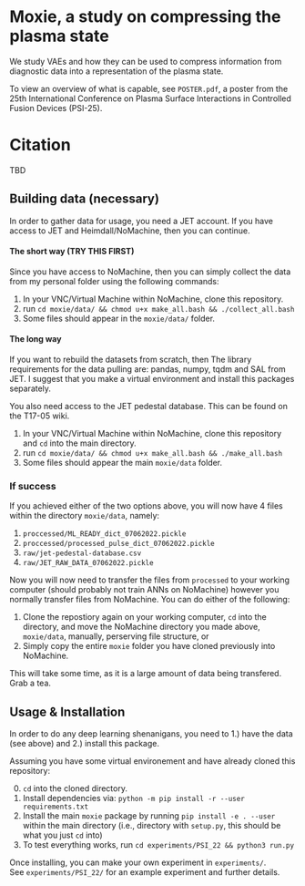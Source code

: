 # Moxie, a study on compressing the plasma state

We study VAEs and how they can be used to compress information from diagnostic data into a representation of the plasma state.

To view an overview of what is capable, see `POSTER.pdf`, a poster from the 25th International Conference on Plasma Surface Interactions in Controlled Fusion Devices (PSI-25).

# Citation

TBD

## Building data (necessary)

In order to gather data for usage, you need a JET account. If you have access to JET and Heimdall/NoMachine, then you can continue.

#### The short way (TRY THIS FIRST)

Since you have access to NoMachine, then you can simply collect the data from my personal folder using the following commands:

1. In your VNC/Virtual Machine within NoMachine, clone this repository.
2. run `cd moxie/data/ && chmod u+x make_all.bash && ./collect_all.bash`
3. Some files should appear in the `moxie/data/` folder.

#### The long way
If you want to rebuild the datasets from scratch, then
The library requirements for the data pulling are: pandas, numpy, tqdm and SAL from JET. I suggest that you make a virtual environment and install this packages separately.

You also need access to the JET pedestal database. This can be found on the T17-05 wiki.

1. In your VNC/Virtual Machine within NoMachine, clone this repository and `cd` into the main directory.
2. run `cd moxie/data/ && chmod u+x make_all.bash && ./make_all.bash`
3. Some files should appear the main `moxie/data` folder.

### If success

If you achieved either of the two options above, you will now have 4 files within the directory `moxie/data`, namely:
1. `proccessed/ML_READY_dict_07062022.pickle`
2. `proccessed/processed_pulse_dict_07062022.pickle`
3. `raw/jet-pedestal-database.csv`
4. `raw/JET_RAW_DATA_07062022.pickle`

Now you will now need to transfer the files from `processed` to your working computer (should probably not train ANNs on NoMachine) however you normally transfer files from NoMachine. You can do either of the following:

1. Clone the repostiory again on your working computer, `cd` into the directory, and move the NoMachine directory you made above, `moxie/data`, manually, perserving file structure, or
2. Simply copy the entire `moxie` folder you have cloned previously into NoMachine.

This will take some time, as it is a large amount of data being transfered. Grab a tea.

## Usage & Installation

In order to do any deep learning shenanigans, you need to 1.) have the data (see above) and 2.) install this package.

Assuming you have some virtual environement and have already cloned this repository:

0. `cd` into the cloned directory.  
1. Install dependencies via: `python -m pip install -r --user requirements.txt`
2. Install the main `moxie` package by running `pip install -e . --user` within the main directory (i.e., directory with `setup.py`, this should be what you just `cd` into)
3. To test everything works, run `cd experiments/PSI_22 && python3 run.py`

Once installing, you can make your own experiment in `experiments/`.  
See `experiments/PSI_22/` for an example experiment and further details.

